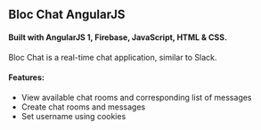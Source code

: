 ## Bloc Chat AngularJS
#### Built with AngularJS 1, Firebase, JavaScript, HTML & CSS.

Bloc Chat is a real-time chat application, similar to Slack.

#### Features:
* View available chat rooms and corresponding list of messages
* Create chat rooms and messages
* Set username using cookies
